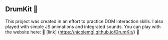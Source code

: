 ## DrumKit 🥁
This project was created in an effort to practice DOM interaction skills. I also played with simple JS animations and integrated sounds.
You can play with the website here: 🔗 [link] (https://nicolemgl.github.io/DrumKit/) 🔗
